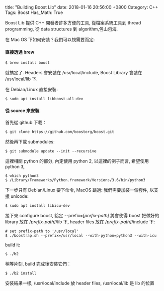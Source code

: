 title: "Building Boost Lib"
date: 2018-01-16 20:56:00 +0800
Category: C++
Tags: Boost
Has_Math: True

Boost Lib 提供 C++ 開發者許多方便的工具, 從檔案系統工具到 thread programming,
從 data structures 到 algorithm,包山包海.

在 Mac OS 下如何安裝？我們可以視需要而定:

<H4>直接透過 brew</H4>

	$ brew install boost
	
就搞定了. Headers 會安裝在 /usr/local/include, Boost Library 會裝在 /usr/local/lib 下.

在 Debian/Linux 直接安裝:

	$ sudo apt install libboost-all-dev


<H4>從 source 來安裝</H4>

首先從 github 下載：

	$ git clone https://github.com/boostorg/boost.git
	
然後再下載 submodules:

	$ git submodule update --init --recursive

這裡相關 python 的部分, 內定使用 python 2, 以這裡的例子而言, 希望使用 python 3, 
	
	$ which python3
	$ /Library/Frameworks/Python.framework/Versions/3.6/bin/python3

下一步只有 Debian/Linux 要下命令, MacOS 跳過:
我們需要加裝一個套件, 以支援 unicode:

	$ sudo apt install libicu-dev
	
	
接下來 configure boost, 給定 --prefix=_[prefix-path]_ 將會使得 boost 把做好的 library 放在 _[prefix-path]_/lib 下, 
header files 放在 _[prefix-path]_/include 下:

	# set prefix-path to '/usr/local'
	$ ./boostrap.sh --prefix=/usr/local --with-python=python3 --with-icu

build it:

	$ ./b2
	
稍等片刻, build 完成後安裝它們：

	$ ./b2 install


安裝結果一樣, /usr/local/include 放 header files, /usr/local/lib 是 lib 的位置

#


